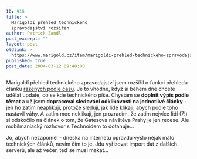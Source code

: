 ```yaml
---
ID: 915
title: >
  Marigoldí přehled technického
  zpravodajství rozšířen
author: Patrick Zandl
post_excerpt: ""
layout: post
oldlink: >
  https://www.marigold.cz/item/marigoldi-prehled-technickeho-zpravodajstvi-rozsiren
published: true
post_date: 2004-03-12 09:48:00
---
```

<p>
Marigoldí přehled technického zpravodajství jsem rozšířil o funkci přehledu článku <A href="http://internet.marigold.cz/cas">řazených podle času</A>. Je to vhodné, když si během dne chcete udělat update, co se kde technického píše. Chystám se <STRONG>doplnit výpis podle témat</STRONG> a už jsem <STRONG>dopracoval sledování odklikovosti na jednotlivé články</STRONG> - jen ho zatím neaplikuji, protože sleduji, jak lidé klikají, abych podle toho nastavil váhy. A zatím moc neklikají, jen prozradím, že zatím nejvíce lidí (7!) si odskočilo na článek o tom, že Gatesova návštěva Prahy je jen recese. Ale mobilmaniacký rozhovor s Technoidem to dotahuje...</p>

<p>
Jo, abych nezapoměl - dneska na internetu opravdu vyšlo nějak málo technických článků, nevím čím to je. Jdu vyřizovat import dat z dalších serverů, ale až večer, teď se musí makat...</p>
